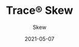 ---
title: "Trace® Skew"
image_primary: "img/Arktura-Trace-Skew-Woodruff-Sawyer-San-Francisco-CA_WEB_2.jpg"
image_secondary: "img/Arktura-Trace-Skew-Feature-Image-v1-1600x1600.png"
description: "Skew%u2019s%20powder-coated%20aluminum%20torsion%20spring%20panels%20bring%20modern%20elegance%20to%20any%20design%2C%20with%20it%u2019s%20thin%2C%20interwoven%20lines.%20Add%20our%20optional%20InLine%20lighting%20for%20a%20beautiful%20glow%2C%20our%20backlighting%20for%20additional%20brightness%20or%20our%20Soft%20Sound%AE%20backer%20for%20sound%20control.%20%A0"
designer: "Arktura"
tags: 
  - "Acoustic"
  - "Ceiling Panels"
  - "Wall Panels"
  - "Lighting"
subtitle: "Skew"
href: "https://arktura.com/product/trace-skew/"
category: "Acoustic"
manufacturer: "Arktura"
slug: "/manufacturers/arktura/acoustic/arktura-trace-skew"
date: "2021-05-07"
---